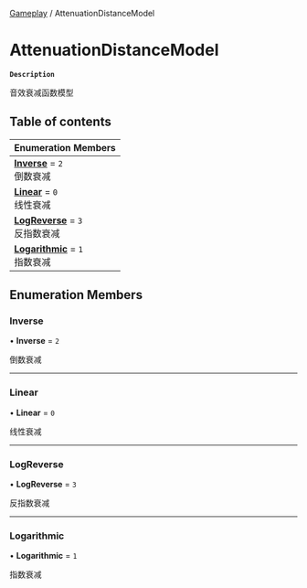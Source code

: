 [Gameplay](../modules/Gameplay.Gameplay.md) / AttenuationDistanceModel

# AttenuationDistanceModel <Badge type="tip" text="Enumeration" /> <Score text="AttenuationDistanceModel" />

**`Description`**

音效衰减函数模型

## Table of contents

| Enumeration Members |
| :-----|
| **[Inverse](Gameplay.AttenuationDistanceModel.md#inverse)** = ``2`` <br> 倒数衰减|
| **[Linear](Gameplay.AttenuationDistanceModel.md#linear)** = ``0`` <br> 线性衰减|
| **[LogReverse](Gameplay.AttenuationDistanceModel.md#logreverse)** = ``3`` <br> 反指数衰减|
| **[Logarithmic](Gameplay.AttenuationDistanceModel.md#logarithmic)** = ``1`` <br> 指数衰减|

## Enumeration Members

### Inverse <Score text="Inverse" /> 

• **Inverse** = ``2``

倒数衰减

___

### Linear <Score text="Linear" /> 

• **Linear** = ``0``

线性衰减

___

### LogReverse <Score text="LogReverse" /> 

• **LogReverse** = ``3``

反指数衰减

___

### Logarithmic <Score text="Logarithmic" /> 

• **Logarithmic** = ``1``

指数衰减
